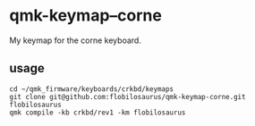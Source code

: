 # qmk-keymap–corne

My keymap for the corne keyboard.

## usage

```shell
cd ~/qmk_firmware/keyboards/crkbd/keymaps
git clone git@github.com:flobilosaurus/qmk-keymap-corne.git flobilosaurus
qmk compile -kb crkbd/rev1 -km flobilosaurus
```
